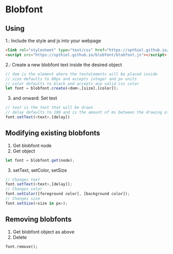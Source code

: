 # Blobfont
## Using
1.: Include the style and js into your webpage
```html
<link rel="stylesheet" type="text/css" href="https://spthiel.github.io/blobfont/blobfont.css">
<script src="https://spthiel.github.io/blobfont/blobfont.js"></script>
```
2.: Create a new blobfont text inside the desired object
```js
// dom is the element where the textelements will be placed inside
// size defaults to 80px and accepts integer and px units
// color defaults to black and accepts any valid css color
let font = blobfont.create(<dom>,[size],[color]);
```
3. and onward: Set text
```js
// text is the text that will be drawn
// delay defaults to 100 and is the amount of ms between the drawing of each character
font.setText(<text>,[delay])
```

## Modifying existing blobfonts
1. Get blobfont node
2. Get object
```js
let font = blobfont.get(node);
```
3. setText, setColor, setSize
```js
// Changes text
font.setText(<text>,[delay]);
// Changes color
font.setColor([foreground color], [background color]);
// Changes size
font.setSize(<size in px>);
```

## Removing blobfonts
1. Get blobfont object as above
2. Delete
```
font.remove();
```

